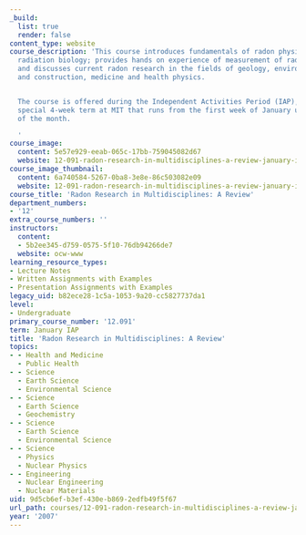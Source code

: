 ```yaml
---
_build:
  list: true
  render: false
content_type: website
course_description: 'This course introduces fundamentals of radon physics, geology,
  radiation biology; provides hands on experience of measurement of radon in MIT environments,
  and discusses current radon research in the fields of geology, environment, building
  and construction, medicine and health physics.


  The course is offered during the Independent Activities Period (IAP), which is a
  special 4-week term at MIT that runs from the first week of January until the end
  of the month.

  '
course_image:
  content: 5e57e929-eeab-065c-17bb-759045082d67
  website: 12-091-radon-research-in-multidisciplines-a-review-january-iap-2007
course_image_thumbnail:
  content: 6a740584-5267-0ba8-3e8e-86c503082e09
  website: 12-091-radon-research-in-multidisciplines-a-review-january-iap-2007
course_title: 'Radon Research in Multidisciplines: A Review'
department_numbers:
- '12'
extra_course_numbers: ''
instructors:
  content:
  - 5b2ee345-d759-0575-5f10-76db94266de7
  website: ocw-www
learning_resource_types:
- Lecture Notes
- Written Assignments with Examples
- Presentation Assignments with Examples
legacy_uid: b82ece28-1c5a-1053-9a20-cc5827737da1
level:
- Undergraduate
primary_course_number: '12.091'
term: January IAP
title: 'Radon Research in Multidisciplines: A Review'
topics:
- - Health and Medicine
  - Public Health
- - Science
  - Earth Science
  - Environmental Science
- - Science
  - Earth Science
  - Geochemistry
- - Science
  - Earth Science
  - Environmental Science
- - Science
  - Physics
  - Nuclear Physics
- - Engineering
  - Nuclear Engineering
  - Nuclear Materials
uid: 9d5cb6ef-b3ef-430e-b869-2edfb49f5f67
url_path: courses/12-091-radon-research-in-multidisciplines-a-review-january-iap-2007
year: '2007'
---
```

